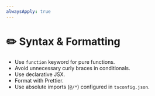 ```yaml
---
alwaysApply: true
---
```

# ✏️ Syntax & Formatting

- Use `function` keyword for pure functions.
- Avoid unnecessary curly braces in conditionals.
- Use declarative JSX.
- Format with Prettier.
- Use absolute imports (`@/*`) configured in `tsconfig.json`.
